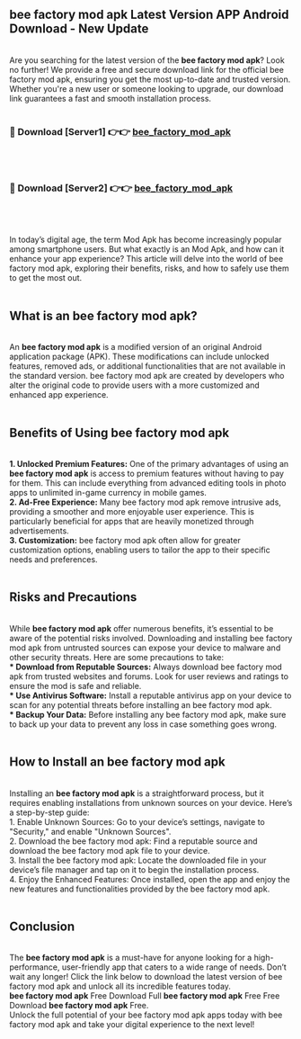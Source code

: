 ## bee factory mod apk Latest Version APP Android Download - New Update
<br>
Are you searching for the latest version of the <strong>bee factory mod apk</strong>? Look no further! We provide a free and secure download link for the official bee factory mod apk, ensuring you get the most up-to-date and trusted version. Whether you're a new user or someone looking to upgrade, our download link guarantees a fast and smooth installation process.
<br>
<br>
<h3>🔴 Download [Server1] 👉👉 <a href="https://modyolo.store/bee+factory+mod+apk">bee_factory_mod_apk</a></h3><br>
<br>
<h3>🔴 Download [Server2] 👉👉 <a href="https://modyolo.store/bee+factory+mod+apk">bee_factory_mod_apk</a></h3><br>
<br>
<br>
In today’s digital age, the term Mod Apk has become increasingly popular among smartphone users. But what exactly is an Mod Apk, and how can it enhance your app experience? This article will delve into the world of bee factory mod apk, exploring their benefits, risks, and how to safely use them to get the most out.
<br>
<br>
<h2>What is an bee factory mod apk?</h2>
<br>
An <strong>bee factory mod apk</strong> is a modified version of an original Android application package (APK). These modifications can include unlocked features, removed ads, or additional functionalities that are not available in the standard version. bee factory mod apk are created by developers who alter the original code to provide users with a more customized and enhanced app experience.
<br>
<br>
<h2>Benefits of Using bee factory mod apk</h2>
<br>
<strong> 1. Unlocked Premium Features:</strong> One of the primary advantages of using an <strong>bee factory mod apk</strong> is access to premium features without having to pay for them. This can include everything from advanced editing tools in photo apps to unlimited in-game currency in mobile games.
<br>
<strong> 2. Ad-Free Experience:</strong> Many bee factory mod apk remove intrusive ads, providing a smoother and more enjoyable user experience. This is particularly beneficial for apps that are heavily monetized through advertisements.
<br>
<strong> 3. Customization:</strong> bee factory mod apk often allow for greater customization options, enabling users to tailor the app to their specific needs and preferences.
<br>
<br>
<h2>Risks and Precautions</h2>
<br>
While <strong>bee factory mod apk</strong> offer numerous benefits, it’s essential to be aware of the potential risks involved. Downloading and installing bee factory mod apk from untrusted sources can expose your device to malware and other security threats. Here are some precautions to take:
<br>
<strong> * Download from Reputable Sources:</strong> Always download bee factory mod apk from trusted websites and forums. Look for user reviews and ratings to ensure the mod is safe and reliable.
<br>
<strong> * Use Antivirus Software:</strong> Install a reputable antivirus app on your device to scan for any potential threats before installing an bee factory mod apk.
<br>
<strong> * Backup Your Data:</strong> Before installing any bee factory mod apk, make sure to back up your data to prevent any loss in case something goes wrong.
<br>
<br>
<h2>How to Install an bee factory mod apk</h2>
<br>
Installing an <strong>bee factory mod apk</strong> is a straightforward process, but it requires enabling installations from unknown sources on your device. Here’s a step-by-step guide:
<br>
 1. Enable Unknown Sources: Go to your device’s settings, navigate to "Security," and enable "Unknown Sources".
<br>
 2. Download the bee factory mod apk: Find a reputable source and download the bee factory mod apk file to your device.
<br>
 3. Install the bee factory mod apk: Locate the downloaded file in your device’s file manager and tap on it to begin the installation process.
<br>
 4. Enjoy the Enhanced Features: Once installed, open the app and enjoy the new features and functionalities provided by the bee factory mod apk.
<br>
<br>
<h2><strong>Conclusion</strong></h2>
<br>
The <strong>bee factory mod apk</strong> is a must-have for anyone looking for a high-performance, user-friendly app that caters to a wide range of needs. Don’t wait any longer! Click the link below to download the latest version of bee factory mod apk and unlock all its incredible features today.
<br>
<strong>bee factory mod apk</strong> Free Download Full <strong>bee factory mod apk</strong> Free Free Download <strong>bee factory mod apk</strong> Free.
<br>
Unlock the full potential of your bee factory mod apk apps today with bee factory mod apk and take your digital experience to the next level!